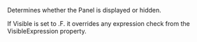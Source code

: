 ﻿Determines whether the Panel is displayed or hidden.

If Visible is set to .F. it overrides any expression check from the VisibleExpression property.